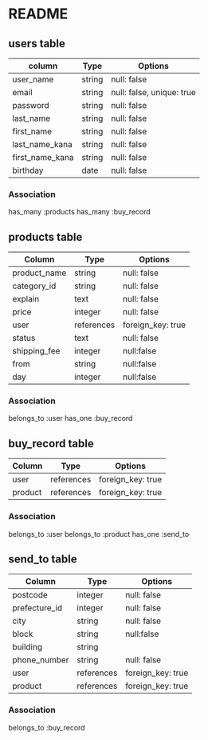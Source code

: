 # README

## users table

| column          | Type    | Options                   |
|-----------------|---------|---------------------------|
| user_name       | string  | null: false               |
| email           | string  | null: false, unique: true |
| password        | string  | null: false               |
| last_name       | string  | null: false               |
| first_name      | string  | null: false               |
| last_name_kana  | string  | null: false               |
| first_name_kana | string  | null: false               |
| birthday        | date    | null: false               |

### Association
  has_many :products
  has_many :buy_record


## products table

| Column       | Type        | Options           |
|--------------|-------------|-------------------|
| product_name | string      | null: false       |
| category_id  | string      | null: false       |
| explain      | text        | null: false       |
| price        | integer     | null: false       |
| user         | references  | foreign_key: true |
| status       | text        | null: false       |
| shipping_fee | integer     | null:false        |
| from         | string      | null:false        |
| day          | integer     | null:false        |

### Association
  belongs_to :user
  has_one :buy_record


## buy_record table

| Column   | Type        | Options           | 
|----------|-------------|-------------------|
| user     | references  | foreign_key: true |
| product  | references  | foreign_key: true | 

### Association
  belongs_to :user
  belongs_to :product
  has_one :send_to


## send_to table

| Column        | Type       | Options           |
|---------------|------------|-------------------|
| postcode      | integer    | null: false       |
| prefecture_id | integer    | null: false       |
| city          | string     | null: false       |
| block         | string     | null:false        |
| building      | string     |                   |
| phone_number  | string     | null: false       |
| user          | references | foreign_key: true |
| product       | references | foreign_key: true |

### Association
  belongs_to :buy_record
